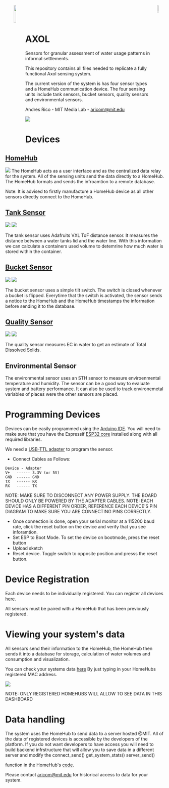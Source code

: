<div align="center">
      <img src="images/CS_logo_w.png" align="left" width="12%">
      <img src="images/homehubaxol.png" align="right" width="8%">

</div><br><br><br>

<h1> AXOL </h1>

Sensors for granular assessment of water usage patterns in informal settlements.

This repository contains all files needed to replicate a fully functional Axol sensing system.

The current version of the system is has four sensor types and a HomeHub communication device. The four sensing units include tank sensors, bucket sensors, quality sensors and environmental sensors.

Andres Rico - MIT Media Lab - <aricom@mit.edu>

<img src="images/axol_system.jpeg">

<h1>Devices</h1>


<h2><a href="https://github.com/AndresRicoM/axol/tree/main/homehub">HomeHub</a></h2>
<img src="images/homehub.jpeg">
The HomeHub acts as a user interface and as the centralized data relay for the system. All of the sensing units send the data directly to a HomeHub. The HomeHub formats and sends the infroamtion to a remote database. 

Note: It is advised to firstly manufacture a HomeHub device as all other sensors directly connect to the HomeHub. 

<h2><a href="https://github.com/AndresRicoM/axol/tree/main/sensors/tank_sensor">Tank Sensor</a></h2>

<p align="left">
      <img src="images/tank_sensor.jpeg" >
      <img src="images/tank_icon.jpeg">
</p>

The tank sensor uses Adafruits VXL ToF distance sensor. It measures the distance between a water tanks lid and the water line. With this information we can calculate a containers used volume to detemrine how much water is stored within the container. 

<h2><a href="https://github.com/AndresRicoM/axol/tree/main/sensors/bucket_sensor">Bucket Sensor</a></h2>
<p align="left">
      <img src="images/bucket_sensor.jpeg" >
      <img src="images/bucket_icon.jpeg">
</p>

The bucket sensor uses a simple tilt switch. The switch is closed whenever a bucket is flipped. Everytime that the switch is activated, the sensor sends a notice to the HomeHub and the HomeHub timestamps the information before sending it to the database. 

<h2><a href="https://github.com/AndresRicoM/axol/tree/main/sensors/water_quality_sensor">Quality Sensor</a></h2>

<p align="left">
      <img src="images/quality_sensor.jpeg" >
      <img src="images/quality_icon.jpeg">
</p>

The quality sensor measures EC in water to get an estimate of Total Dissolved Solids. 


<h2>Environmental Sensor</h2>
The environmental sensor uses an STH sensor to measure enviroenmental temperature and humidity. The sensor can be a good way to evaluate system and battery performance. It can also be used to track environemetal variables of places were the other sensors are placed. 

<h1>Programming Devices</h1>

Devices can be easily programmed using the [Arduino IDE](https://www.arduino.cc/en/software). You will need to make sure that you have the Espressif [ESP32 core](https://github.com/espressif/arduino-esp32) installed along with all required libraries. 

We need a [USB-TTL adapter](https://duckduckgo.com/?q=USB-TTL+adapter&atb=v313-1&iax=images&ia=images) to program the sensor. 

- Connect Cables as Follows:

```
Device - Adapter
V+   ------ 3.3V (or 5V)
GND  ------ GND
TX   ------ RX
RX   ------ TX
```

NOTE: MAKE SURE TO DISCONNECT ANY POWER SUPPLY. THE BOARD SHOULD ONLY BE POWERED BY THE ADAPTER CABLES. 
NOTE: EACH DEVICE HAS A DIFFERENT PIN ORDER, REFERENCE EACH DEVICE'S PIN DIAGRAM TO MAKE SURE YOU ARE CONNECTING PINS CORRECTLY. 

- Once connection is done, open your serial monitor at a 115200 baud rate, click the reset button on the device and verify that you see inforamtion. 
- Set ESP to Boot Mode. To set the device on bootmode, press the reset button
- Upload sketch 
- Reset device. Toggle switch to opposite position and presss the reset button. 

<h1>Device Registration</h1>

Each device needs to be individually registered. You can register all devices [here](http://blindspot.media.mit.edu/homehubweb/registration.html). 

All sensors must be paired with a HomeHub that has been previously registered. 

<h1>Viewing your system's data </h1>

All sensors send their information to the HomeHub, the HomeHub then sends it into a database for storage, calculation of water volumes and consumption and visualization. 

You can check your systems data [here](http://blindspot.media.mit.edu/homehubweb/status_check.html)
By just typing in your HomeHubs registered MAC address. 

<img src="images/dashupdate.gif">

NOTE: ONLY REGISTERED HOMEHUBS WILL ALLOW TO SEE DATA IN THIS DASHBOARD


<h1>Data handling</h1>

The system uses the HomeHub to send data to a server hosted @MIT. All of the data of registered devices is accessible by the developers of the platform. If you do not want developers to have access you will need to build backend infrstructure that will allow you to save data in a different server and modify the 
   connect_send() 
   get_system_stats()
   server_send() 
   
function in the HomeHub's <a href="https://github.com/AndresRicoM/axol/blob/main/homehub/code/cs_homehub.ino">code</a>. 

Please contact <aricom@mit.edu> for historical access to data for your system. 